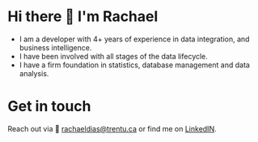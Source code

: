 # Hi there 👋 I'm Rachael

<!--
**RachaelDias/RachaelDias** is a ✨ _special_ ✨ repository because its `README.md` (this file) appears on your GitHub profile.

Here are some ideas to get you started:

- 🔭 I’m currently working on ...
- 🌱 I’m currently learning ...
- 👯 I’m looking to collaborate on ...
- 🤔 I’m looking for help with ...
- 💬 Ask me about ...
- 📫 How to reach me: ...
- 😄 Pronouns: ...
- ⚡ Fun fact: ...
-->
- I am a developer with 4+ years of experience in data integration, and business intelligence.
- I have been involved with all stages of the data lifecycle.
- I have a firm foundation in statistics, database management and data analysis. 
 

# Get in touch
Reach out via :e-mail: rachaeldias@trentu.ca or find me on [LinkedIN](https://www.linkedin.com/in/rachael-dias-210200115/).
 
